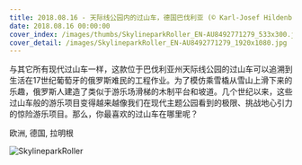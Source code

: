 ```yaml
---
title: 2018.08.16 - 天际线公园内的过山车，德国巴伐利亚 (© Karl-Josef Hildenbrand/Getty Images)
date: 2018.08.16 00:00:00
cover_index: /images/thumbs/SkylineparkRoller_EN-AU8492771279_533x300.jpg
cover_detail: /images/SkylineparkRoller_EN-AU8492771279_1920x1080.jpg
---
```


与其它所有现代过山车一样，这款位于巴伐利亚州天际线公园的过山车可以追溯到生活在17世纪葡萄牙的俄罗斯难民的工程作业。为了模仿乘雪橇从雪山上滑下来的乐趣，俄罗斯人建造了类似于游乐场滑梯的木制平台和坡道。几个世纪以来，这些过山车般的游乐项目变得越来越像我们在现代主题公园看到的极限、挑战地心引力的惊险游乐项目。那么，你最喜欢的过山车在哪里呢？

欧洲, 德国, 拉明根

![SkylineparkRoller](/images/SkylineparkRoller_EN-AU8492771279_1920x1080.jpg)
